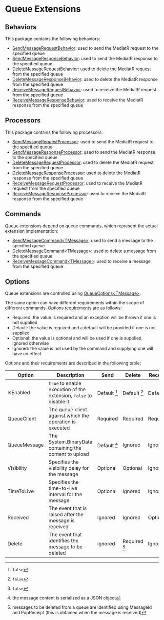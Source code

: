 # Queue Extensions

## Behaviors
This package contains the following behaviors:

- [SendMessageRequestBehavior][1]: used to send the MediatR request to the specified queue
- [SendMessageResponseBehavior][2]: used to send the MediatR response to the specified queue
- [DeleteMessageRequestBehavior][3]: used to delete the MediatR request from the specified queue
- [DeleteMessageResponseBehavior][4]: used to delete the MediatR response from the specified queue
- [ReceiveMessageRequestBehavior][5]: used to receive the MediatR request from the specified queue
- [ReceiveMessageResponseBehavior][6]: used to receive the MediatR response from the specified queue

## Processors
This package contains the following processors:

- [SendMessageRequestProcessor][7]: used to send the MediatR request to the specified queue
- [SendMessageResponseProcessor][8]: used to send the MediatR response to the specified queue
- [DeleteMessageRequestProcessor][9]: used to delete the MediatR request from the specified queue
- [DeleteMessageResponseProcessor][10]: used to delete the MediatR response from the specified queue
- [ReceiveMessageRequestProcessor][11]: used to receive the MediatR request from the specified queue
- [ReceiveMessageResponseProcessor][12]: used to receive the MediatR response from the specified queue

## Commands
Queue extensions depend on queue commands, which represent the actual extension implementation:

- [SendMessageCommand&lt;TMessage&gt;][13]: used to send a message to the specified queue
- [DeleteMessageCommand&lt;TMessage&gt;][14]: used to delete a message from the specified queue
- [ReceiveMessageCommand&lt;TMessage&gt;][15]: used to receive a message from the specified queue

## Options
Queue extensions are controlled using [QueueOptions&lt;TMessage&gt;][opt].

The same option can have different requirements within the scope of different commands. Options requirements are as follows:
- Required: the value is required and an exception will be thrown if one is not supplied
- Default: the value is required and a default will be provided if one is not supplied
- Optional: the value is optional and will be used if one is supplied, ignored otherwise
- Ignored: the value is not used by the command and supplying one will have no effect

Options and their requirements are described in the following table:

[opt]: ../MediatR.Extensions.Azure.Storage.Queues/Options/QueueOptions.cs

| Option       | Description                                                        | Send         | Delete        | Receive      |
|--------------|--------------------------------------------------------------------|--------------|---------------|--------------|
| IsEnabled    | `true` to enable execution of the extension, `false` to disable it | Default [^1] | Default [^1]  | Default [^1] |
| QueueClient  | The queue client against which the operation is executed           | Required     | Required      | Required     |
| QueueMessage | The System.BinaryData containing the content to upload             | Default [^2] | Ignored       | Ignored      |
| Visibility   | Specifies the visibility delay for the message                     | Optional     | Optional      | Ignored      |
| TimeToLive   | Specifies the time-to-live interval for the message                | Optional     | Ignored       | Ignored      |
| Received     | The event that is raised after the message is received             | Ignored      | Ignored       | Optional     |
| Delete       | The event that identifies the message to be deleted                | Ignored      | Required [^3] | Ignored      |

[^1]: `false`
[^2]: the message content is serialized as a JSON object
[^3]: messages to be deleted from a queue are identified using MessageId and PopReceipt (this is obtained when the message is received)

 [1]: ../MediatR.Extensions.Azure.Storage.Queues/Behaviors/SendMessageRequestBehavior.cs
 [2]: ../MediatR.Extensions.Azure.Storage.Queues/Behaviors/SendMessageResponseBehavior.cs
 [3]: ../MediatR.Extensions.Azure.Storage.Queues/Behaviors/DeleteMessageRequestBehavior.cs
 [4]: ../MediatR.Extensions.Azure.Storage.Queues/Behaviors/DeleteMessageResponseBehavior.cs
 [5]: ../MediatR.Extensions.Azure.Storage.Queues/Behaviors/ReceiveMessageRequestBehavior.cs
 [6]: ../MediatR.Extensions.Azure.Storage.Queues/Behaviors/ReceiveMessageResponseBehavior.cs
 [7]: ../MediatR.Extensions.Azure.Storage.Queues/Processors/SendMessageRequestProcessor.cs
 [8]: ../MediatR.Extensions.Azure.Storage.Queues/Processors/SendMessageResponseProcessor.cs
 [9]: ../MediatR.Extensions.Azure.Storage.Queues/Processors/DeleteMessageRequestProcessor.cs
[10]: ../MediatR.Extensions.Azure.Storage.Queues/Processors/DeleteMessageResponseProcessor.cs
[11]: ../MediatR.Extensions.Azure.Storage.Queues/Processors/ReceiveMessageRequestProcessor.cs
[12]: ../MediatR.Extensions.Azure.Storage.Queues/Processors/ReceiveMessageResponseProcessor.cs
[13]: ../MediatR.Extensions.Azure.Storage.Queues/Commands/SendMessageCommand.cs
[14]: ../MediatR.Extensions.Azure.Storage.Queues/Commands/DeleteMessageCommand.cs
[15]: ../MediatR.Extensions.Azure.Storage.Queues/Commands/ReceiveMessageCommand.cs
